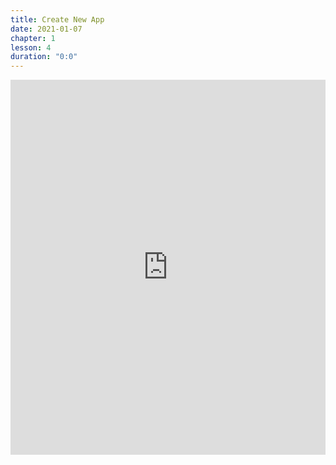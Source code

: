 ```yaml
---
title: Create New App
date: 2021-01-07
chapter: 1
lesson: 4
duration: "0:0"
---
```


<iframe width="100%" height="600" src="https://www.youtube.com/embed/d5HGTcIq92g" title="YouTube video player" frameborder="0" allow="accelerometer; autoplay; clipboard-write; encrypted-media; gyroscope; picture-in-picture" allowfullscreen></iframe>